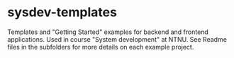 # sysdev-templates
Templates and "Getting Started" examples for backend and frontend applications. Used in course "System development" at NTNU.
See Readme files in the subfolders for more details on each example project.
